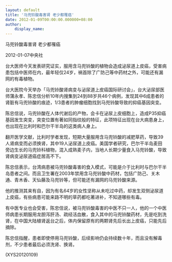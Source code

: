 ```yaml
---
layout: default
title: '马兜铃酸毒害肾 老少都罹癌'
date: 2012-01-09T00:00:00.000000+08:00
author:
    display_name: 
---
```


马兜铃酸毒害肾 老少都罹癌

2012-01-07中央社

台大医师今天发表研究证实，服用含马兜铃酸的植物会造成泌尿道上皮癌，受害病患包括中医师在内，最年轻仅24岁，祸首除了广防己等中药材之外，可能还有漏网的有毒植物。

台大医院今天举办「马兜铃酸肾病变与泌尿道上皮癌国际研讨会」，台大泌尿部医师蒲永孝、陈忠信分析10年内搜集到24到88岁共46个病例，发现其中6成患者的肾脏有马兜铃酸的痕迹，1/3患者的肿瘤细胞找到马兜铃酸导致的抑癌基因突变。

陈忠信说，马兜铃酸在人体代谢后的产物，会卡在泌尿上皮细胞上，造成P35抑癌基因发生突变，突变位置有著如同指纹般的特征，此项特征出现在台大病患身上，也出现在比利时和巴尔干半岛的这类病人身上。

翻开医学文献，比利时学者发现，短期大量服用含马兜铃酸的减肥草药，导致39人肾病变而必须换肾，其中19人泌尿道上皮癌。美国学者研究，巴尔干半岛麦田旁边生长的马兜铃科植物，混入成熟麦子内，当地人长期少量食入马兜铃酸，导致肾病变泌尿道癌症居高不下。

陈忠信表示，台湾病患被马兜铃酸毒害的食入模式，可能是介于比利时与巴尔干半岛患者之间。而且卫生署在2003年禁用含马兜铃酸中药材，包括广防己、关木通、青木香、天仙藤及马兜铃等，但可能还有漏网的马兜铃酸来源。

他的推测其来有自，因为有名64岁的女性坚称从未吃过中药，却发生双侧泌尿道上皮癌，有些病患可能来路不明的草药都吃著进补，不知道哪些有毒。

有中医专业也会受害，陈忠信说，被马兜铃酸毒害的中医不只一人，他的一个中医师病患长期服用龙胆泻肝汤、疏经活血散，食入其中的马兜铃酸药材，先是吃到洗肾，在中国大陆植肾返台之后，体内保留原有的两颗肾先后长出上皮癌，只能先后摘除。

陈忠信指醒，患者即使停用马兜铃酸，后续影响仍会持续数十年，而且没有解毒剂，不少患者最后必须洗肾、换肾。

(XYS20120109)

